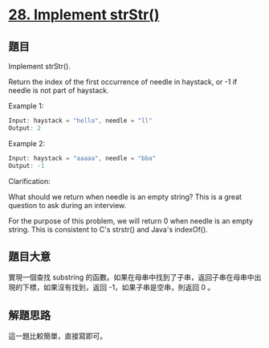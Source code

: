 # [28. Implement strStr()](https://leetcode.com/problems/implement-strstr/)

## 題目

Implement strStr().

Return the index of the first occurrence of needle in haystack, or -1 if needle is not part of haystack.


Example 1:

```c
Input: haystack = "hello", needle = "ll"
Output: 2
```

Example 2:

```c
Input: haystack = "aaaaa", needle = "bba"
Output: -1
```

Clarification:  

What should we return when needle is an empty string? This is a great question to ask during an interview.

For the purpose of this problem, we will return 0 when needle is an empty string. This is consistent to C's strstr() and Java's indexOf().

## 題目大意


實現一個查找 substring 的函數。如果在母串中找到了子串，返回子串在母串中出現的下標，如果沒有找到，返回 -1，如果子串是空串，則返回 0 。

## 解題思路

這一題比較簡單，直接寫即可。














